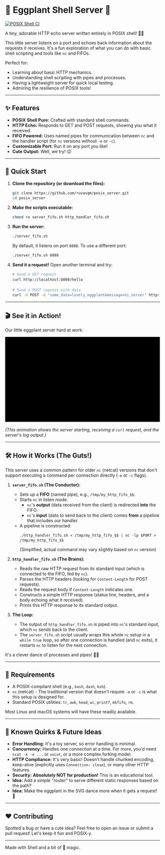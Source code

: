 # 🍳 Eggplant Shell Server 🍆

[![POSIX Shell CI](https://github.com/ruvasqm/posix_server/actions/workflows/shellcheck.yml/badge.svg)](https://github.com/ruvasqm/posix_server/actions/workflows/shellcheck.yml)

A tiny, adorable HTTP echo server written entirely in POSIX shell! 🐚✨

This little server listens on a port and echoes back information about the requests it receives. It's a fun exploration of what you can do with basic shell scripting and tools like `nc` and FIFOs.

Perfect for:
*   Learning about basic HTTP mechanics.
*   Understanding shell scripting with pipes and processes.
*   Having a lightweight server for quick local testing.
*   Admiring the resilience of POSIX tools!

---

## ✨ Features

*   **POSIX Shell Pure:** Crafted with standard shell commands.
*   **HTTP Echo:** Responds to GET and POST requests, showing you what it received.
*   **FIFO Powered:** Uses named pipes for communication between `nc` and the handler script (for `nc` versions without `-e` or `-c`).
*   **Customizable Port:** Run it on any port you like!
*   **Cute Output:** Well, we try! 😉

---

## 🚀 Quick Start

1.  **Clone the repository (or download the files):**
    ```bash
    git clone https://github.com/ruvasqm/posix_server.git
    cd posix_server
    ```

2.  **Make the scripts executable:**
    ```bash
    chmod +x server_fifo.sh http_handler_fifo.sh
    ```

3.  **Run the server:**
    ```bash
    ./server_fifo.sh
    ```
    By default, it listens on port `8080`. To use a different port:
    ```bash
    ./server_fifo.sh 8888
    ```

4.  **Send it a request!**
    Open another terminal and try:
    ```bash
    # Send a GET request
    curl http://localhost:8080/hello

    # Send a POST request with data
    curl -X POST -d "some_data=lovely_eggplant&message=hi_server" http://localhost:8080/submit
    ```

---

## 🎬 See it in Action!

Our little eggplant server hard at work:

<p align="center">
  <img src="./eggplant.svg" alt="Animated demo of the Eggplant Shell Server" width="600"/>
</p>

*(This animation shows the server starting, receiving a `curl` request, and the server's log output.)*

---

## 🛠️ How it Works (The Guts!)

This server uses a common pattern for older `nc` (netcat) versions that don't support executing a command per connection directly (`-e` or `-c` flags).

1.  **`server_fifo.sh` (The Conductor):**
    *   Sets up a **FIFO** (named pipe), e.g., `/tmp/my_http_fifo_$$`.
    *   Starts `nc` in listen mode.
        *   `nc`'s **output** (data received from the client) is redirected **into** the FIFO.
        *   `nc`'s **input** (data to send back to the client) comes **from** a pipeline that includes our handler.
    *   A pipeline is constructed:
        ```
        ./http_handler_fifo.sh < /tmp/my_http_fifo_$$ | nc -lp $PORT > /tmp/my_http_fifo_$$
        ```
        (Simplified, actual command may vary slightly based on `nc` version)

2.  **`http_handler_fifo.sh` (The Brains):**
    *   Reads the raw HTTP request from its standard input (which is connected to the FIFO, fed by `nc`).
    *   Parses the HTTP headers (looking for `Content-Length` for POST requests).
    *   Reads the request body if `Content-Length` indicates one.
    *   Constructs a simple HTTP response (status line, headers, and a body echoing what it received).
    *   Prints this HTTP response to its standard output.

3.  **The Loop:**
    *   The output of `http_handler_fifo.sh` is piped into `nc`'s standard input, which `nc` sends back to the client.
    *   The `server_fifo.sh` script usually wraps this whole `nc` setup in a `while true` loop, so after one connection is handled (and `nc` exits), it restarts `nc` to listen for the next connection.

It's a clever dance of processes and pipes! 💃🕺

---

## 🔧 Requirements

*   A POSIX-compliant shell (e.g., `bash`, `dash`, `ksh`).
*   `nc` (netcat) - The traditional version that doesn't require `-e` or `-c` is what this setup is designed for.
*   Standard POSIX utilities: `tr`, `awk`, `head`, `wc`, `printf`, `mkfifo`, `rm`.

Most Linux and macOS systems will have these readily available.

---

## 🤔 Known Quirks & Future Ideas

*   **Error Handling:** It's a toy server, so error handling is minimal.
*   **Concurrency:** Handles one connection at a time. For more, you'd need `ncat -k -e ...` or `socat`, or a more complex forking model.
*   **HTTP Compliance:** It's very basic! Doesn't handle chunked encoding, keep-alive (explicitly uses `Connection: close`), or many other HTTP features.
*   **Security:** **Absolutely NOT for production!** This is an educational tool.
*   **Idea:** Add a simple "router" to serve different static responses based on the path?
*   **Idea:** Make the eggplant in the SVG dance more when it gets a request! 💜

---

## ❤️ Contributing

Spotted a bug or have a cute idea? Feel free to open an issue or submit a pull request! Let's keep it fun and POSIX-y.

---

Made with Shell and a bit of 🍆 magic.
